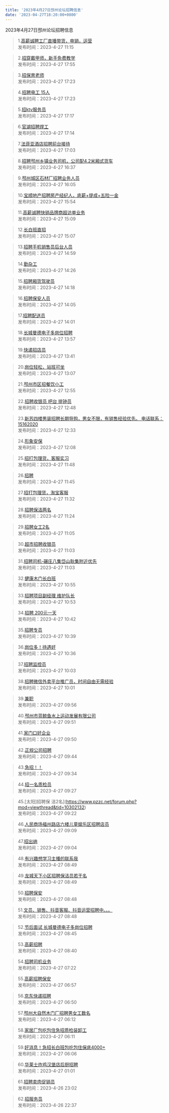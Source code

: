 ```yaml
---
title: '2023年4月27日邳州论坛招聘信息'
date: '2023-04-27T18:20:00+0800'
---
```

2023年4月27日邳州论坛招聘信息
<!--more-->
>1.[高薪诚聘工厂直播带货，电销，运营](https://www.pzzc.net/forum.php?mod=viewthread&tid=10302189)<br>
>发布时间：2023-4-27 11:15

>2.[招穿戴甲师，新手免费教学](https://www.pzzc.net/forum.php?mod=viewthread&tid=10302339)<br>
>发布时间：2023-4-27 17:55

>3.[招保育老师](https://www.pzzc.net/forum.php?mod=viewthread&tid=10302327)<br>
>发布时间：2023-4-27 17:23

>4.[招聘电工 15人](https://www.pzzc.net/forum.php?mod=viewthread&tid=10302326)<br>
>发布时间：2023-4-27 17:23

>5.[招ktv服务员](https://www.pzzc.net/forum.php?mod=viewthread&tid=10302320)<br>
>发布时间：2023-4-27 17:17

>6.[官湖招聘焊工](https://www.pzzc.net/forum.php?mod=viewthread&tid=10302318)<br>
>发布时间：2023-4-27 17:14

>7.[法菲亚酒店招聘前台接待](https://www.pzzc.net/forum.php?mod=viewthread&tid=10302313)<br>
>发布时间：2023-4-27 17:03

>8.[招聘邳州乡镇业务司机，公司配4.2米厢式货车](https://www.pzzc.net/forum.php?mod=viewthread&tid=10302301)<br>
>发布时间：2023-4-27 16:37

>9.[邳州城区石材厂招聘业务人员](https://www.pzzc.net/forum.php?mod=viewthread&tid=10302284)<br>
>发布时间：2023-4-27 16:05

>10.[宝顺地产招聘房产经纪人，底薪+提成+五险一金](https://www.pzzc.net/forum.php?mod=viewthread&tid=10302277)<br>
>发布时间：2023-4-27 15:54

>11.[高薪诚聘快销品牌商超访单业务](https://www.pzzc.net/forum.php?mod=viewthread&tid=10302261)<br>
>发布时间：2023-4-27 15:09

>12.[长白班直招](https://www.pzzc.net/forum.php?mod=viewthread&tid=10302260)<br>
>发布时间：2023-4-27 15:07

>13.[招聘手机销售员后台人员](https://www.pzzc.net/forum.php?mod=viewthread&tid=10302258)<br>
>发布时间：2023-4-27 14:59

>14.[勤杂工](https://www.pzzc.net/forum.php?mod=viewthread&tid=10302246)<br>
>发布时间：2023-4-27 14:26

>15.[招聘厢货驾驶员](https://www.pzzc.net/forum.php?mod=viewthread&tid=10302244)<br>
>发布时间：2023-4-27 14:18

>16.[招聘保安人员](https://www.pzzc.net/forum.php?mod=viewthread&tid=10302238)<br>
>发布时间：2023-4-27 14:05

>17.[招聘配送员](https://www.pzzc.net/forum.php?mod=viewthread&tid=10302235)<br>
>发布时间：2023-4-27 14:01

>18.[长城曼德电子多岗位招聘](https://www.pzzc.net/forum.php?mod=viewthread&tid=10302232)<br>
>发布时间：2023-4-27 13:57

>19.[快递招店员](https://www.pzzc.net/forum.php?mod=viewthread&tid=10302230)<br>
>发布时间：2023-4-27 13:41

>20.[岗位轻松，站班可坐](https://www.pzzc.net/forum.php?mod=viewthread&tid=10302220)<br>
>发布时间：2023-4-27 13:07

>21.[邳州市区招餐饮小工](https://www.pzzc.net/forum.php?mod=viewthread&tid=10302218)<br>
>发布时间：2023-4-27 12:55

>22.[招聘收银员 吧台 排钟员](https://www.pzzc.net/forum.php?mod=viewthread&tid=10302215)<br>
>发布时间：2023-4-27 12:48

>23.[新苏四楼男装招聘长期导购，男女不限，有销售经验优先。
电话联系：15162020](https://www.pzzc.net/forum.php?mod=viewthread&tid=10302213)<br>
>发布时间：2023-4-27 12:33

>24.[形象安保](https://www.pzzc.net/forum.php?mod=viewthread&tid=10302211)<br>
>发布时间：2023-4-27 12:08

>25.[招打包理货，客服实习](https://www.pzzc.net/forum.php?mod=viewthread&tid=10302202)<br>
>发布时间：2023-4-27 11:48

>26.[招聘](https://www.pzzc.net/forum.php?mod=viewthread&tid=10302200)<br>
>发布时间：2023-4-27 11:45

>27.[招打包理货，淘宝客服](https://www.pzzc.net/forum.php?mod=viewthread&tid=10302197)<br>
>发布时间：2023-4-27 11:32

>28.[招聘保洁两名](https://www.pzzc.net/forum.php?mod=viewthread&tid=10302193)<br>
>发布时间：2023-4-27 11:24

>29.[招聘女工2名](https://www.pzzc.net/forum.php?mod=viewthread&tid=10302182)<br>
>发布时间：2023-4-27 11:05

>30.[超市招聘收银员](https://www.pzzc.net/forum.php?mod=viewthread&tid=10302180)<br>
>发布时间：2023-4-27 11:03

>31.[招聘司机-碾庄八集岱山耿集附近优先](https://www.pzzc.net/forum.php?mod=viewthread&tid=10302178)<br>
>发布时间：2023-4-27 11:03

>32.[健康木门长白班](https://www.pzzc.net/forum.php?mod=viewthread&tid=10302172)<br>
>发布时间：2023-4-27 10:55

>33.[招聘项目副经理  维护队长](https://www.pzzc.net/forum.php?mod=viewthread&tid=10302171)<br>
>发布时间：2023-4-27 10:53

>34.[招聘   200元一天](https://www.pzzc.net/forum.php?mod=viewthread&tid=10302164)<br>
>发布时间：2023-4-27 10:42

>35.[招聘专员](https://www.pzzc.net/forum.php?mod=viewthread&tid=10302161)<br>
>发布时间：2023-4-27 10:39

>36.[岗位多！待遇好](https://www.pzzc.net/forum.php?mod=viewthread&tid=10302160)<br>
>发布时间：2023-4-27 10:36

>37.[招聘监控员](https://www.pzzc.net/forum.php?mod=viewthread&tid=10302150)<br>
>发布时间：2023-4-27 10:03

>38.[招聘微信外卖平台推广员，时间自由无需经验](https://www.pzzc.net/forum.php?mod=viewthread&tid=10302149)<br>
>发布时间：2023-4-27 10:01

>39.[兼职](https://www.pzzc.net/forum.php?mod=viewthread&tid=10302147)<br>
>发布时间：2023-4-27 09:56

>40.[邳州市蓝鲸鱼水上运动发展有限公司](https://www.pzzc.net/forum.php?mod=viewthread&tid=10302144)<br>
>发布时间：2023-4-27 09:51

>41.[家门口好企业](https://www.pzzc.net/forum.php?mod=viewthread&tid=10302142)<br>
>发布时间：2023-4-27 09:50

>42.[正规公司招聘](https://www.pzzc.net/forum.php?mod=viewthread&tid=10302141)<br>
>发布时间：2023-4-27 09:44

>43.[急招！！](https://www.pzzc.net/forum.php?mod=viewthread&tid=10302138)<br>
>发布时间：2023-4-27 09:34

>44.[招一名质检员](https://www.pzzc.net/forum.php?mod=viewthread&tid=10302136)<br>
>发布时间：2023-4-27 09:27

>45.[太阳]招聘保 洁2名](https://www.pzzc.net/forum.php?mod=viewthread&tid=10302132)<br>
>发布时间：2023-4-27 09:22

>46.[人民商场福州路店六楼儿童娱乐区招聘店员](https://www.pzzc.net/forum.php?mod=viewthread&tid=10302126)<br>
>发布时间：2023-4-27 09:09

>47.[招出纳](https://www.pzzc.net/forum.php?mod=viewthread&tid=10302124)<br>
>发布时间：2023-4-27 09:04

>48.[有兴趣想学习主播的联系我](https://www.pzzc.net/forum.php?mod=viewthread&tid=10302112)<br>
>发布时间：2023-4-27 08:49

>49.[龙城天下小区招聘保洁员若干名](https://www.pzzc.net/forum.php?mod=viewthread&tid=10302111)<br>
>发布时间：2023-4-27 08:49

>50.[招聘保安](https://www.pzzc.net/forum.php?mod=viewthread&tid=10302110)<br>
>发布时间：2023-4-27 08:48

>51.[文员、销售、抖音客服、抖音运营招聘中。。。](https://www.pzzc.net/forum.php?mod=viewthread&tid=10302109)<br>
>发布时间：2023-4-27 08:48

>52.[节后面试  长城曼德电子多岗位招聘](https://www.pzzc.net/forum.php?mod=viewthread&tid=10302107)<br>
>发布时间：2023-4-27 08:45

>53.[高薪招聘](https://www.pzzc.net/forum.php?mod=viewthread&tid=10302104)<br>
>发布时间：2023-4-27 08:40

>54.[招聘司机业务](https://www.pzzc.net/forum.php?mod=viewthread&tid=10302079)<br>
>发布时间：2023-4-27 07:22

>55.[高薪招聘保安](https://www.pzzc.net/forum.php?mod=viewthread&tid=10302075)<br>
>发布时间：2023-4-27 06:57

>56.[京东快递招聘](https://www.pzzc.net/forum.php?mod=viewthread&tid=10302074)<br>
>发布时间：2023-4-27 06:50

>57.[邳州大自然木门厂招聘男女工数名](https://www.pzzc.net/forum.php?mod=viewthread&tid=10302061)<br>
>发布时间：2023-4-27 06:12

>58.[家居厂包吃包住急招质检装卸工](https://www.pzzc.net/forum.php?mod=viewthread&tid=10302060)<br>
>发布时间：2023-4-27 06:11

>59.[好消息！急招长白班包吃包住保底4000+](https://www.pzzc.net/forum.php?mod=viewthread&tid=10302059)<br>
>发布时间：2023-4-27 06:06

>60.[华莱士炸鸡汉堡店后厨招聘](https://www.pzzc.net/forum.php?mod=viewthread&tid=10302055)<br>
>发布时间：2023-4-27 01:01

>61.[招聘卖肉促销员](https://www.pzzc.net/forum.php?mod=viewthread&tid=10302050)<br>
>发布时间：2023-4-26 23:02

>62.[招服务员](https://www.pzzc.net/forum.php?mod=viewthread&tid=10302047)<br>
>发布时间：2023-4-26 22:37

